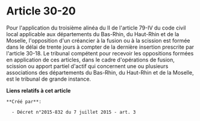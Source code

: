 # Article 30-20

Pour l'application du troisième alinéa du II de l'article 79-IV du code civil local applicable aux départements du Bas-Rhin,
du Haut-Rhin et de la Moselle, l'opposition d'un créancier à la fusion ou à la scission est formée dans le délai de trente
jours à compter de la dernière insertion prescrite par l'article 30-18. Le tribunal compétent pour recevoir les oppositions
formées en application de ces articles, dans le cadre d'opérations de fusion, scission ou apport partiel d'actif qui
concernent une ou plusieurs associations des départements du Bas-Rhin, du Haut-Rhin et de la Moselle, est le tribunal de
grande instance.

**Liens relatifs à cet article**

	**Créé par**:

	  - Décret n°2015-832 du 7 juillet 2015 - art. 3
